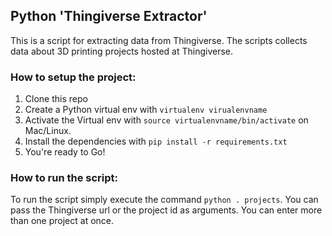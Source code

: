 ## Python 'Thingiverse Extractor'

This is a script for extracting data from Thingiverse. The scripts collects data about 3D printing projects hosted at Thingiverse.

### How to setup the project:

1. Clone this repo
2. Create a Python virtual env with `virtualenv virualenvname`
3. Activate the Virtual env with `source virtualenvname/bin/activate` on Mac/Linux.
4. Install the dependencies with `pip install -r requirements.txt`
5. You're ready to Go!

### How to run the script:

To run the script simply execute the command `python . projects`. You can pass the Thingiverse url or the project id as arguments. You can enter more than one project at once.
